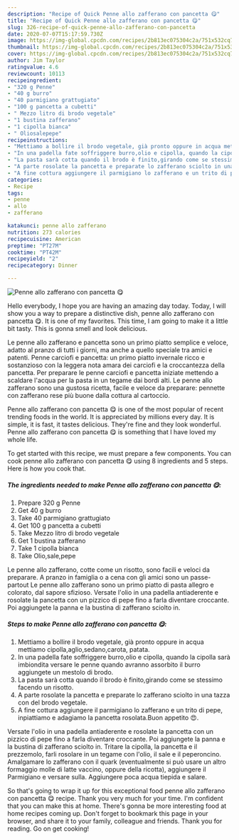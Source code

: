 ```yaml
---
description: "Recipe of Quick Penne allo zafferano con pancetta 😋"
title: "Recipe of Quick Penne allo zafferano con pancetta 😋"
slug: 326-recipe-of-quick-penne-allo-zafferano-con-pancetta
date: 2020-07-07T15:17:59.730Z
image: https://img-global.cpcdn.com/recipes/2b813ec075304c2a/751x532cq70/penne-allo-zafferano-con-pancetta-😋-recipe-main-photo.jpg
thumbnail: https://img-global.cpcdn.com/recipes/2b813ec075304c2a/751x532cq70/penne-allo-zafferano-con-pancetta-😋-recipe-main-photo.jpg
cover: https://img-global.cpcdn.com/recipes/2b813ec075304c2a/751x532cq70/penne-allo-zafferano-con-pancetta-😋-recipe-main-photo.jpg
author: Jim Taylor
ratingvalue: 4.6
reviewcount: 10113
recipeingredient:
- "320 g Penne"
- "40 g burro"
- "40 parmigiano grattugiato"
- "100 g pancetta a cubetti"
- " Mezzo litro di brodo vegetale"
- "1 bustina zafferano"
- "1 cipolla bianca"
- " Oliosalepepe"
recipeinstructions:
- "Mettiamo a bollire il brodo vegetale, già pronto oppure in acqua mettiamo cipolla,aglio,sedano,carota, patata."
- "In una padella fate soffriggere burro,olio e cipolla, quando la cipolla sarà imbiondita versare le penne quando avranno assorbito il burro aggiungete un mestolo di brodo."
- "La pasta sarà cotta quando il brodo è finito,girando come se stessimo facendo un risotto."
- "A parte rosolate la pancetta e preparate lo zafferano sciolto in una tazza con del brodo vegetale."
- "A fine cottura aggiungere il parmigiano lo zafferano e un trito di pepe, inpiattiamo e adagiamo la pancetta rosolata.Buon appetito 😍."
categories:
- Recipe
tags:
- penne
- allo
- zafferano

katakunci: penne allo zafferano 
nutrition: 273 calories
recipecuisine: American
preptime: "PT27M"
cooktime: "PT42M"
recipeyield: "2"
recipecategory: Dinner

---
```



![Penne allo zafferano con pancetta 😋](https://img-global.cpcdn.com/recipes/2b813ec075304c2a/751x532cq70/penne-allo-zafferano-con-pancetta-😋-recipe-main-photo.jpg)

Hello everybody, I hope you are having an amazing day today. Today, I will show you a way to prepare a distinctive dish, penne allo zafferano con pancetta 😋. It is one of my favorites. This time, I am going to make it a little bit tasty. This is gonna smell and look delicious.

Le penne allo zafferano e pancetta sono un primo piatto semplice e veloce, adatto al pranzo di tutti i giorni, ma anche a quello speciale tra amici e patenti. Penne carciofi e pancetta: un primo piatto invernale ricco e sostanzioso con la leggera nota amara dei carciofi e la croccantezza della pancetta. Per preparare le penne carciofi e pancetta iniziate mettendo a scaldare l&#39;acqua per la pasta in un tegame dai bordi alti. Le penne allo zafferano sono una gustosa ricetta, facile e veloce da preparare: pennette con zafferano rese più buone dalla cottura al cartoccio.

Penne allo zafferano con pancetta 😋 is one of the most popular of recent trending foods in the world. It is appreciated by millions every day. It is simple, it is fast, it tastes delicious. They're fine and they look wonderful. Penne allo zafferano con pancetta 😋 is something that I have loved my whole life.


To get started with this recipe, we must prepare a few components. You can cook penne allo zafferano con pancetta 😋 using 8 ingredients and 5 steps. Here is how you cook that.

<!--inarticleads1-->

##### The ingredients needed to make Penne allo zafferano con pancetta 😋:

1. Prepare 320 g Penne
1. Get 40 g burro
1. Take 40 parmigiano grattugiato
1. Get 100 g pancetta a cubetti
1. Take  Mezzo litro di brodo vegetale
1. Get 1 bustina zafferano
1. Take 1 cipolla bianca
1. Take  Olio,sale,pepe


Le penne allo zafferano, cotte come un risotto, sono facili e veloci da preparare. A pranzo in famiglia o a cena con gli amici sono un passe-partout Le penne allo zafferano sono un primo piatto di pasta allegro e colorato, dal sapore sfizioso. Versate l&#39;olio in una padella antiaderente e rosolate la pancetta con un pizzico di pepe fino a farla diventare croccante. Poi aggiungete la panna e la bustina di zafferano sciolto in. 

<!--inarticleads2-->

##### Steps to make Penne allo zafferano con pancetta 😋:

1. Mettiamo a bollire il brodo vegetale, già pronto oppure in acqua mettiamo cipolla,aglio,sedano,carota, patata.
1. In una padella fate soffriggere burro,olio e cipolla, quando la cipolla sarà imbiondita versare le penne quando avranno assorbito il burro aggiungete un mestolo di brodo.
1. La pasta sarà cotta quando il brodo è finito,girando come se stessimo facendo un risotto.
1. A parte rosolate la pancetta e preparate lo zafferano sciolto in una tazza con del brodo vegetale.
1. A fine cottura aggiungere il parmigiano lo zafferano e un trito di pepe, inpiattiamo e adagiamo la pancetta rosolata.Buon appetito 😍.


Versate l&#39;olio in una padella antiaderente e rosolate la pancetta con un pizzico di pepe fino a farla diventare croccante. Poi aggiungete la panna e la bustina di zafferano sciolto in. Tritare la cipolla, la pancetta e il prezzemolo, farli rosolare in un tegame con l&#39;olio, il sale e il peperoncino. Amalgamare lo zafferano con il quark (eventualmente si può usare un altro formaggio molle di latte vaccino, oppure della ricotta), aggiungere il Parmigiano e versare sulla. Aggiungere poca acqua tiepida e salare. 

So that's going to wrap it up for this exceptional food penne allo zafferano con pancetta 😋 recipe. Thank you very much for your time. I'm confident that you can make this at home. There's gonna be more interesting food at home recipes coming up. Don't forget to bookmark this page in your browser, and share it to your family, colleague and friends. Thank you for reading. Go on get cooking!
